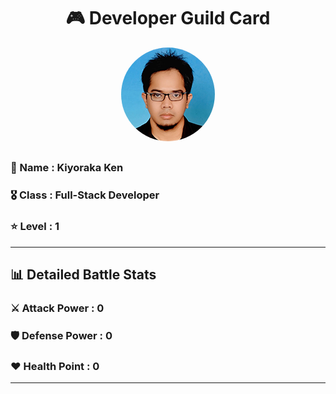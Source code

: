 <div align="center">

# 🎮 Developer Guild Card

<!-- Replace with your profile image -->
<img src="./assets/profile.png" width="150" height="150" style="border-radius: 50%"/>
</div>

##    
### 👤 Name : Kiyoraka Ken
### 🎖️ Class : Full-Stack Developer
### ⭐ Level : 1
---
## 📊 Detailed Battle Stats

### ⚔️ Attack Power : 0
### 🛡️ Defense Power : 0
### ❤️ Health Point : 0
---